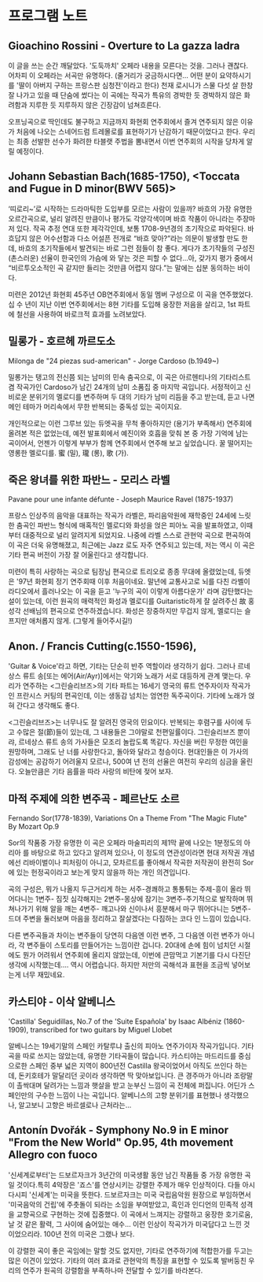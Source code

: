 # 프로그램 노트

## Gioachino Rossini - Overture to La gazza ladra

이 글을 쓰는 순간 깨달았다. '도둑까치' 오페라 내용을 모른다는 것을. 그러나 괜찮다. 어차피 이 오페라는 서곡만 유명하다. (줄거리가 궁금하시다면… 어떤 분이 요약하시기를 '딸이 아버지 구하는 프랑스판 심청전'이라고 한다) 천재 로시니가 스물 다섯 살 한창 잘 나가고 있을 때 단숨에 썼다는 이 곡에는 작곡가 특유의 경박한 듯 경박하지 않은 화려함과 지루한 듯 지루하지 않은 긴장감이 넘쳐흐른다.

오프닝곡으로 딱인데도 불구하고 지금까지 화현회 연주회에서 즐겨 연주되지 않은 이유가 처음에 나오는 스네어드럼 트레몰로를 표현하기가 난감하기 때문이었다고 한다. 우리는 최종 선발한 선수가 화려한 타블랫 주법을 뽐내면서 이번 연주회의 시작을 당차게 알릴 예정이다.

## Johann Sebastian Bach(1685-1750), <Toccata and Fugue in D minor(BWV 565)>

‘띠로리~’로 시작하는 드라마틱한 도입부를 모르는 사람이 있을까? 바흐의 가장 유명한 오르간곡으로, 널리 알려진 만큼이나 평가도 각양각색이며 바흐 작품이 아니라는 주장마저 있다. 작곡 추정 연대 또한 제각각인데, 보통 1708-9년경의 초기작으로 파악된다. 바흐답지 않은 어수선함과 다소 어설픈 전개로 “바흐 맞아?”라는 의문이 발생할 만도 한데, 바흐의 초기작들에서 발견되는 바로 그런 점들이 참 좋다. 게다가 초기작들의 구성진(촌스러운) 선율이 한국인의 가슴에 와 닿는 것은 피할 수 없다...아, 갖가지 평가 중에서 “비르투오소적인 곡 같지만 들리는 것만큼 어렵지 않다.”는 말에는 십분 동의하는 바이다.

미련은 2012년 화현회 45주년 OB연주회에서 동일 멤버 구성으로 이 곡을 연주했었다. 십 수 년이 지난 이번 연주회에서는 8현 기타를 도입해 웅장한 저음을 살리고, 1st 파트에 철선을 사용하여 바로크적 효과를 노려보았다.

## 밀롱가 - 호르헤 까르도소

Milonga de "24 piezas sud-american" - Jorge Cardoso (b.1949~)

밀롱가는 탱고의 전신쯤 되는 남미의 민속 춤곡으로, 이 곡은 아르헨티나의 기타리스트 겸 작곡가인 Cardoso가 남긴 24개의 남미 소품집 중 마지막 곡입니다. 서정적이고 신비로운 분위기의 멜로디를 변주하며 두 대의 기타가 남미 리듬을 주고 받는데, 듣고 나면 메인 테마가 머리속에서 무한 반복되는 중독성 있는 곡이지요.

개인적으로는 이런 그루브 있는 듀엣곡을 무척 좋아하지만 (용기가 부족해서) 연주회에 올려본 적은 없었는데, 예전 발표회에서 예진이와 호흡을 맞춰 본 중 가장 기억에 남는 곡이어서, 언젠가 이렇게 부부가 함께 연주회에서 연주해 보고 싶었습니다. 꿀 떨어지는 영롱한 멜로디를. 蜜 (밀), 瓏 (롱), 歌 (가).

## 죽은 왕녀를 위한 파반느 - 모리스 라벨

Pavane pour une infante défunte - Joseph Maurice Ravel (1875-1937)

프랑스 인상주의 음악을 대표하는 작곡가 라벨은, 파리음악원에 재학중인 24세에 느릿한 춤곡인 파반느 형식에 매혹적인 멜로디와 화성을 얹은 피아노 곡을 발표하였고, 이때부터 대중적으로 널리 알려지게 되었지요. 나중에 라벨 스스로 관현악 곡으로 편곡하여 이 곡은 더욱 유명해졌고, 최근에는 Jazz 로도 자주 연주되고 있는데, 저는 역시 이 곡은 기타 편곡 버전이 가장 잘 어울린다고 생각합니다.

미련이 특히 사랑하는 곡으로 팀장님 편곡으로 트리오로 종종 무대에 올렸었는데, 듀엣은 '97년 화현회 정기 연주회때 이후 처음이네요. 말년에 교통사고로 뇌를 다친 라벨이 라디오에서 흘러나오는 이 곡을 듣고 '누구의 곡이 이렇게 아름다운가' 라며 감탄했다는 설이 있는데, 이런 원곡의 매력적인 화성과 멜로디를 Guitaristic하게 잘 살려주신 故 홍성각 선배님의 편곡으로 연주하겠습니다. 화성은 장중하지만 무겁지 않게, 멜로디는 슬프지만 애처롭지 않게. (그렇게 들어주시길!)

## Anon. / Francis Cutting(c.1550-1596), <Greensleeves>

'Guitar & Voice'라고 하면, 기타는 단순히 반주 역할이라 생각하기 쉽다. 그러나 르네상스 류트 송[또는 에어(Air/Ayr)]에서는 악기와 노래가 서로 대등하게 관계 맺는다. 우리가 연주하는 <그린슬리브즈>의 기타 파트는 16세기 영국의 류트 연주자이자 작곡가인 프란시스 커팅의 편곡인데, 이는 생동감 넘치는 엄연한 독주곡이다. 기타에 노래가 얹혀 간다고 생각해도 좋다.

<그린슬리브즈>는 너무나도 잘 알려진 영국의 민요이다. 반복되는 후렴구를 사이에 두고 수많은 절(節)들이 있는데, 그 내용들은 그야말로 천편일률이다. 그린슬리브즈 뿐이랴, 르네상스 류트 송의 가사들은 모조리 놀랍도록 똑같다. 자신을 버린 무정한 여인을 원망하며, 그래도 난 너를 사랑한다고, 돌아와 달라고 청승이다. 현대인들은 이 가사의 감성에는 공감하기 어려울지 모르나, 500여 년 전의 선율은 여전히 우리의 심금을 울린다. 오늘만큼은 기타 음률을 따라 사랑의 비탄에 젖어 보자.

## 마적 주제에 의한 변주곡 - 페르난도 소르

Fernando Sor(1778-1839), Variations On a Theme From "The Magic Flute" By Mozart Op.9

Sor의 작품중 가장 유명한 이 곡은 오페라 마술피리의 제1막 끝에 나오는 1분정도의 아리아 <Oh cara armonia>를 바탕으로 하고 있다고 알려져 있으나, 이 정도의 연관성이라면 현대 저작권 개념에선 리바이벌이나 피처링이 아니고, 모차르트를 좋아해서 작곡한 저작권이 완전히 Sor에 있는 헌정곡이라고 보는게 맞지 않을까 하는 개인 의견입니다.

곡의 구성은, 뭐가 나올지 두근거리게 하는 서주-경쾌하고 통통튀는 주제-흥이 올라 뛰어다니는 1변주- 짐짓 심각해지는 2변주-몽상에 잠기는 3변주-주기적으로 발작하며 뛰쳐나가기 위해 알을 깨는 4변주- 깨고나와 신이나서 흥분해서 마구 뛰어다니는 5변주- 드뎌 주변을 둘러보며 마음을 정리하고 잘살겠다는 다짐하는 코다 인 느낌이 있습니다.

다른 변주곡들과 차이는 변주들이 당연히 다음엔 이런 변주, 그 다음엔 이런 변주가 아니라, 각 변주들이 스토리를 만들어가는 느낌이란 겁니다. 20대에 손에 힘이 넘치던 시절에도 뭔가 어려워서 연주회에 올리지 않았는데, 이번에 큰맘먹고 기본기를 다시 다진단 생각에 시작했는데.... 역시 어렵습니다. 하지만 저만의 곡해석과 표현을 조금씩 넣어보는게 너무 재밌네요.

## 카스티야 - 이삭 알베니스

'Castilla' Seguidillas, No.7 of the 'Suite Española' by Isaac Albéniz (1860-1909), transcribed for two guitars by Miguel Llobet

알베니스는 19세기말의 스페인 카탈루냐 출신의 피아노 연주가이자 작곡가입니다. 기타곡을 따로 쓰지는 않았는데, 유명한 기타곡들이 많습니다. 카스티야는 마드리드를 중심으로한 스페인 중부 넓은 지역이 800년전 Castilla 왕국이었어서 아직도 쓰인다 하는데, 돈키호테가 말달리던 곳이라 생각하면 딱 맞아보입니다. 큰 경주마가 아니라 조랑말이 촐싹대며 달려가는 느낌과 햇살을 받고 눈부신 느낌이 곡 전체에 퍼집니다. 어딘가 스페인만의 구수한 느낌이 나는 곡입니다. 알베니스의 고향 분위기를 표현했나 생각했으나, 알고보니 고향은 바르셀로나 근처라는...

## Antonín Dvořák - Symphony No.9 in E minor "From the New World" Op.95, 4th movement Allegro con fuoco

'신세계로부터'는 드보르자크가 3년간의 미국생활 동안 남긴 작품들 중 가장 유명한 곡일 것이다.특히 4악장은 '죠스'를 연상시키는 강렬한 주제가 매우 인상적이다. 다들 아시다시피 '신세계'는 미국을 뜻한다. 드보르자크는 미국 국립음악원 원장으로 부임하면서 '미국음악의 건립'에 주춧돌이 되라는 소임을 부여받았고, 흑인과 인디언의 민족적 성격을 교향곡으로 구현하는 것에 집중했다. 이 곡에서 느껴지는 강렬하고 웅장한 호기로움, 날 것 같은 활력, 그 사이에 숨어있는 애수… 이런 인상이 작곡가가 미국답다고 느낀 것이었으리라. 100년 전의 미국은 그랬나 보다.

이 강렬한 곡이 좋은 곡임에는 말할 것도 없지만, 기타로 연주하기에 적합한가를 두고는 많은 이견이 있었다. 기타의 여러 효과로 관현악의 특징을 표현할 수 있도록 발버둥친 우리의 연주가 원곡의 강렬함을 부족하나마 전달할 수 있기를 바라본다.

